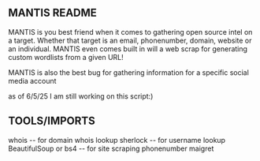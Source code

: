 MANTIS README
--------------------------------------------------------------
MANTIS is you best friend when it comes to gathering
open source intel on a target. Whether that target is 
an email, phonenumber, domain, website or an individual. 
MANTIS even comes built in will a web scrap for generating 
custom wordlists from a given URL!

MANTIS is also the best bug for gathering information for
a specific social media account

as of 6/5/25 I am still working on this script:)

TOOLS/IMPORTS
----------------------------
whois -- for domain whois lookup
sherlock -- for username lookup
BeautifulSoup or bs4 -- for site scraping
phonenumber
maigret
